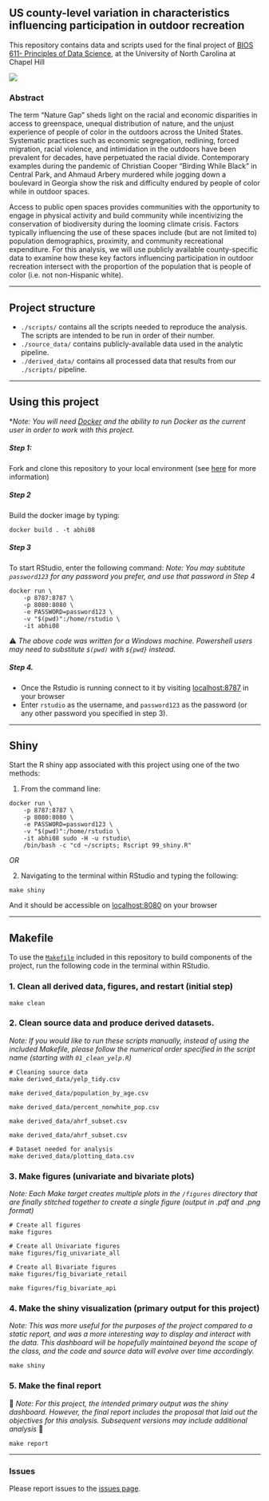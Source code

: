## US county-level variation in characteristics influencing participation in outdoor recreation

This repository contains data and scripts used for the final project of [BIOS 611- Principles of Data Science](https://github.com/Vincent-Toups/datasci611), at the University of North Carolina at Chapel Hill  

![](https://user-images.githubusercontent.com/17418954/145687283-d785cdfb-6b13-4e63-a6a3-e04b08a56112.jpg)

### Abstract
The term “Nature Gap” sheds light on the racial and economic disparities in access to greenspace, unequal distribution of nature, and the unjust experience of people of color in the outdoors across the United States. Systematic practices such as economic segregation, redlining, forced migration, racial violence, and intimidation in the outdoors have been prevalent for decades, have perpetuated the racial divide. Contemporary examples during the pandemic of Christian Cooper “Birding While Black” in Central Park, and Ahmaud Arbery murdered while jogging down a boulevard in Georgia show the risk and difficulty endured by people of color while in outdoor spaces.  

Access to public open spaces provides communities with the opportunity to engage in physical activity and build community while incentivizing the conservation of biodiversity during the looming climate crisis. Factors typically influencing the use of these spaces include (but are not limited to) population demographics, proximity, and community recreational expenditure. For this analysis, we will use publicly available county-specific data to examine how these key factors influencing participation in outdoor recreation intersect with the proportion of the population that is people of color (i.e. not non-Hispanic white).  

---
## Project structure 

  - `./scripts/` contains all the scripts needed to reproduce the analysis. The scripts are intended to be run in order of their number.
  - `./source_data/` contains publicly-available data used in the analytic pipeline.
  - `./derived_data/` contains all processed data that results from our `./scripts/` pipeline.
---
## Using this project

**Note: You will need [Docker](https://www.docker.com/) and the ability to run Docker as the current user in order to work with this project.*

##### Step 1: 
Fork and clone this repository to your local environment (see [here](https://docs.github.com/en/get-started/quickstart/fork-a-repo) for more information)

##### Step 2

Build the docker image by typing:
```
docker build . -t abhi08
```

##### Step 3

To start RStudio, enter the following command:
_Note: You may subtitute  `password123` for any password you prefer, and use that password in Step 4_
```
docker run \
    -p 8787:8787 \
    -p 8080:8080 \
    -e PASSWORD=password123 \
    -v "$(pwd)":/home/rstudio \
    -it abhi08
```
:warning: _The above code was written for a Windows machine. Powershell users may need to substitute `$(pwd)` with `${pwd}` instead._

##### Step 4. 

* Once the Rstudio is running connect to it by visiting [localhost:8787](http://localhost:8787/) in your browser 
* Enter `rstudio` as the username, and `password123` as the password (or any other password you specified in step 3). 

---
## Shiny 

Start the R shiny app associated with this project using one of the two methods:

1. From the command line:

```
docker run \
    -p 8787:8787 \
    -p 8080:8080 \
    -e PASSWORD=password123 \
    -v "$(pwd)":/home/rstudio \
    -it abhi08 sudo -H -u rstudio\
    /bin/bash -c "cd ~/scripts; Rscript 99_shiny.R"
```
*OR*

2. Navigating to the terminal within RStudio and typing the following:
  
``` 
make shiny
```
And it should be accessible on [localhost:8080](http://localhost:8080/) on your browser


---
## Makefile

To use the [`Makefile`](Makefile) included in this repository to build components of the project, run the following code in the terminal within RStudio.

### 1.  Clean all derived data, figures, and restart (initial step)
```
make clean
```
### 2. Clean source data and produce derived datasets.
  _Note: If you would like to run these scripts manually, instead of using the included Makefile, please follow the numerical order specified in the script name (starting with `01_clean_yelp.R`)_
```
# Cleaning source data
make derived_data/yelp_tidy.csv

make derived_data/population_by_age.csv

make derived_data/percent_nonwhite_pop.csv

make derived_data/ahrf_subset.csv

make derived_data/ahrf_subset.csv

# Dataset needed for analysis
make derived_data/plotting_data.csv
```
### 3. Make figures (univariate and bivariate plots)
_Note: Each Make target creates multiple plots in the `/figures` directory that are finally stitched together to create a single figure (output in .pdf and .png format)_
```
# Create all figures
make figures

# Create all Univariate figures
make figures/fig_univariate_all

# Create all Bivariate figures
make figures/fig_bivariate_retail

make figures/fig_bivariate_api
```
### 4. Make the shiny visualization (primary output for this project)
_Note: This was more useful for the purposes of the project compared to a static report, and was a more interesting way to display and interact with the data. This dashboard will be hopefully maintained beyond the scope of the class, and the code and source data will evolve over time accordingly._
```
make shiny
```

### 5. Make the final report 
:construction: _Note: For this project, the intended primary output was the shiny dashboard. However, the final report includes the proposal that laid out the objectives for this analysis. Subsequent versions may include additional analysis_ :construction:
```
make report
```

---
### Issues 

Please report issues to the [issues page](https://github.com/abhatia08/bios-611-project/issues).
